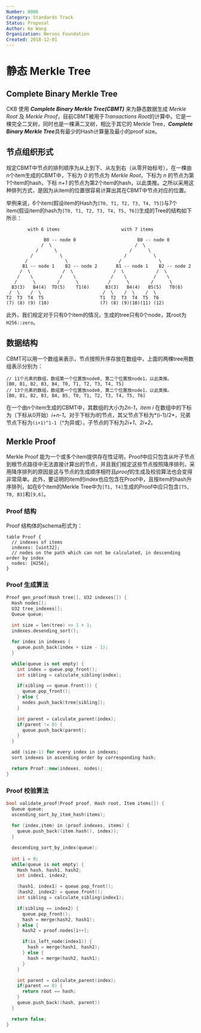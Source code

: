 ```yaml
---
Number: 0006
Category: Standards Track
Status: Proposal
Author: Ke Wang
Organization: Nervos Foundation
Created: 2018-12-01
---
```


# 静态 Merkle Tree

## Complete Binary Merkle Tree

CKB 使用 ***Complete Binary Merkle Tree(CBMT)*** 来为静态数据生成 *Merkle Root* 及 *Merkle Proof*，目前CBMT被用于*Transactions Root*的计算中。它是一棵完全二叉树，同时也是一棵满二叉树，相比于其它的 Merkle Tree，***Complete Binary Merkle Tree***具有最少的Hash计算量及最小的proof size。

## 节点组织形式

规定CBMT中节点的排列顺序为从上到下、从左到右（从零开始标号），在一棵由*n*个item生成的CBMT中，下标为 *0* 的节点为 *Merkle Root*，下标为 *n* 的节点为第*1*个item的hash，下标 *n+1* 的节点为第2个item的hash，以此类推。之所以采用这种排列方式，是因为从item的位置很容易计算出其在CBMT中节点对应的位置。

举例来说，6个item(假设item的Hash为`[T0, T1, T2, T3, T4, T5]`)与7个item(假设item的hash为`[T0, T1, T2, T3, T4, T5, T6]`)生成的Tree的结构如下所示：

```
        with 6 items                       with 7 items

              B0 -- node 0                       B0 -- node 0
             /  \                               /  \
           /      \                           /      \
         /          \                       /          \
       /              \                   /              \
      B1 -- node 1    B2 -- node 2       B1 -- node 1    B2 -- node 2
     /  \            /  \               /  \            /  \
    /    \          /    \             /    \          /    \
   /      \        /      \           /      \        /      \  
  B3(3)   B4(4)  TO(5)    T1(6)      B3(3)   B4(4)   B5(5)   T0(6)
 /  \    /  \                       /  \    /  \    /  \
T2  T3  T4  T5                     T1  T2  T3  T4  T5  T6
(7) (8) (9) (10)                   (7) (8) (9)(10)(11) (12)
```

此外，我们规定对于只有0个item的情况，生成的tree只有0个node，其root为`H256::zero`。

## 数据结构

CBMT可以用一个数组来表示，节点按照升序存放在数组中，上面的两棵tree用数组表示分别为：

```
// 11个元素的数组，数组第一个位置放node0, 第二个位置放node1，以此类推。
[B0, B1, B2, B3, B4, T0, T1, T2, T3, T4, T5]
// 13个元素的数组，数组第一个位置放node0, 第二个位置放node1，以此类推。
[B0, B1, B2, B3, B4, B5, T0, T1, T2, T3, T4, T5, T6]
```

在一个由n个item生成的CBMT中，其数组的大小为*2n-1*，*item i* 在数组中的下标为（下标从0开始）*i+n-1*。对于下标为*i*的节点，其父节点下标为*(i-1)/2*，兄弟节点下标为`(i+1)^1-1`（^为异或），子节点的下标为*2i+1*、*2i+2*。

## Merkle Proof

Merkle Proof 能为一个或多个item提供存在性证明，Proof中应只包含从叶子节点到根节点路径中无法直接计算出的节点，并且我们规定这些节点按照降序排列，采用降序排列的原因是这与节点的生成顺序相符且*proof*的生成及校验算法也会变得非常简单。此外，要证明的item的index也应包含在Proof中，且按item的hash升序排列，如在6个item的Merkle Tree中为`[T1, T4]`生成的Proof中应只包含`[T5, T0, B3]`和`[9,6]`。

### Proof 结构

Proof 结构体的schema形式为：

```
table Proof {
  // indexes of items
  indexes: [uint32];
  // nodes on the path which can not be calculated, in descending order by index
  nodes: [H256];
}
```

### Proof 生成算法

```c++
Proof gen_proof(Hash tree[], U32 indexes[]) {
  Hash nodes[];
  U32 tree_indexes[];
  Queue queue;
  
  int size = len(tree) >> 1 + 1;
  indexes.desending_sort();

  for index in indexes {
    queue.push_back(index + size - 1);
  }

  while(queue is not empty) {
    int index = queue.pop_front();
    int sibling = calculate_sibling(index);

    if(sibling == queue.front()) {
      queue.pop_front();
    } else {
      nodes.push_back(tree[sibling]);
    }

    int parent = calculate_parent(index);
    if(parent != 0) {
      queue.push_back(parent);
    }
  }

  add (size-1) for every index in indexes;
  sort indexes in ascending order by corresponding hash;

  return Proof::new(indexes, nodes);
}
```

### Proof 校验算法

```c++
bool validate_proof(Proof proof, Hash root, Item items[]) {  
  Queue queue;
  ascending_sort_by_item_hash(items);
  
  for (index,item) in (proof.indexes, items) {
    queue.push_back((item.hash(), index));
  }

  descending_sort_by_index(queue);
  
  int i = 0;
  while(queue is not empty) {
    Hash hash, hash1, hash2;
    int index1, index2;

    (hash1, index1) = queue.pop_front();
    (hash2, index2) = queue.front();
    int sibling = calculate_sibling(index1);

    if(sibling == index2) {
      queue.pop_front();
      hash = merge(hash2, hash1);
    } else {
      hash2 = proof.nodes[i++];

      if(is_left_node(index1)) {
        hash = merge(hash1, hash2);
      } else {
        hash = merge(hash2, hash1);
      }
    }

    int parent = calculate_parent(index);
    if(parent == 0) {
      return root == hash;
    }
    queue.push_back((hash, parent))
  }

  return false;
}
```
